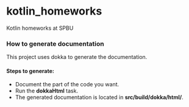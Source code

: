# kotlin_homeworks
Kotlin homeworks at SPBU

### How to generate documentation
This project uses dokka to generate the documentation.
#### Steps to generate:
* Document the part of the code you want.
* Run the **dokkaHtml** task.
* The generated documentation is located in **src/build/dokka/html/**.